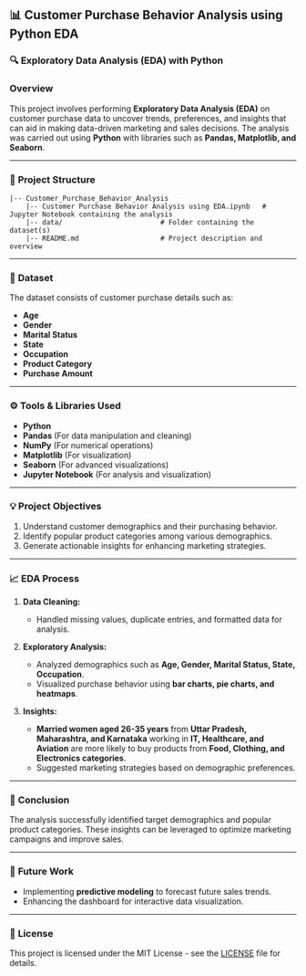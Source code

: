 ## 📊 Customer Purchase Behavior Analysis using Python EDA  
### 🔍 Exploratory Data Analysis (EDA) with Python

### **Overview**  
This project involves performing **Exploratory Data Analysis (EDA)** on customer purchase data to uncover trends, preferences, and insights that can aid in making data-driven marketing and sales decisions. The analysis was carried out using **Python** with libraries such as **Pandas, Matplotlib, and Seaborn**.

---

### 📁 **Project Structure**  
```
|-- Customer_Purchase_Behavior_Analysis
    |-- Customer Purchase Behavior Analysis using EDA.ipynb   # Jupyter Notebook containing the analysis
    |-- data/                        # Folder containing the dataset(s)
    |-- README.md                    # Project description and overview
```

---

### 📂 **Dataset**  
The dataset consists of customer purchase details such as:  
- **Age**
- **Gender**
- **Marital Status**
- **State**
- **Occupation**
- **Product Category**
- **Purchase Amount**

---

### ⚙️ **Tools & Libraries Used**  
- **Python**
- **Pandas** (For data manipulation and cleaning)
- **NumPy** (For numerical operations)
- **Matplotlib** (For visualization)
- **Seaborn** (For advanced visualizations)
- **Jupyter Notebook** (For analysis and visualization)

---

### 💡 **Project Objectives**  
1. Understand customer demographics and their purchasing behavior.  
2. Identify popular product categories among various demographics.  
3. Generate actionable insights for enhancing marketing strategies.  

---

### 📈 **EDA Process**  
1. **Data Cleaning:**  
   - Handled missing values, duplicate entries, and formatted data for analysis.  

2. **Exploratory Analysis:**  
   - Analyzed demographics such as **Age, Gender, Marital Status, State, Occupation**.  
   - Visualized purchase behavior using **bar charts, pie charts, and heatmaps**.  

3. **Insights:**  
   - **Married women aged 26-35 years** from **Uttar Pradesh, Maharashtra, and Karnataka** working in **IT, Healthcare, and Aviation** are more likely to buy products from **Food, Clothing, and Electronics categories**.  
   - Suggested marketing strategies based on demographic preferences.  

---

### 🔑 **Conclusion**  
The analysis successfully identified target demographics and popular product categories. These insights can be leveraged to optimize marketing campaigns and improve sales.  

---

### 📌 **Future Work**  
- Implementing **predictive modeling** to forecast future sales trends.  
- Enhancing the dashboard for interactive data visualization.  

---

### 📜 **License**  
This project is licensed under the MIT License - see the [LICENSE](LICENSE) file for details.

